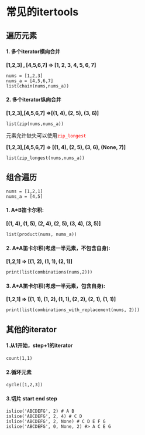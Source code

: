 # 常见的itertools

## 遍历元素
#### 1. 多个iterator横向合并
**[1,2,3] , [4,5,6,7] => [1, 2, 3, 4, 5, 6, 7]**
```
nums = [1,2,3]
nums_a = [4,5,6,7]
list(chain(nums,nums_a))
```
#### 2. 多个iterator纵向合并
**[1,2,3],[4,5,6,7] =>[(1, 4), (2, 5), (3, 6)]**
```
list(zip(nums,nums_a))
```
元素允许缺失可以使用<font color=red>```zip_longest```</font>

**[1,2,3],[4,5,6,7] => [(1, 4), (2, 5), (3, 6), (None, 7)]**
```
list(zip_longest(nums,nums_a)) 
```
## 组合遍历
```
nums = [1,2,1]
nums_a = [4,5]
```
#### 1. A*B笛卡尔积:
**[(1, 4), (1, 5), (2, 4), (2, 5), (3, 4), (3, 5)]**
```
list(product(nums, nums_a))
```
#### 2. A*A笛卡尔积(考虑一半元素，不包含自身):
**[1,2,1] => [(1, 2), (1, 1), (2, 1)]**
```
print(list(combinations(nums,2)))
```
#### 3. A*A笛卡尔积(考虑一半元素，包含自身):
**[1,2,1] => [(1, 1), (1, 2), (1, 1), (2, 2), (2, 1), (1, 1)]**
```
print(list(combinations_with_replacement(nums, 2)))
```

## 其他的iterator
#### 1.从1开始，step+1的iterator
```
count(1,1)
```
#### 2.循环元素
```
cycle([1,2,3])
```
#### 3.切片 start end step
```
islice('ABCDEFG', 2) # A B
islice('ABCDEFG', 2, 4) # C D
islice('ABCDEFG', 2, None) # C D E F G
islice('ABCDEFG', 0, None, 2) #> A C E G
```
